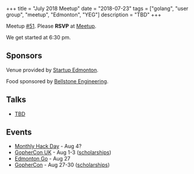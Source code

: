 +++
title = "July 2018 Meetup"
date = "2018-07-23"
tags = ["golang", "user group", "meetup", "Edmonton", "YEG"]
description = "TBD"
+++

Meetup [#51](https://github.com/edmontongo/presentations/issues/84). Please **RSVP** at [Meetup](https://www.meetup.com/startupedmonton/events/ddzwmnyxkbfc/).

We get started at 6:30 pm.

## Sponsors

Venue provided by [Startup Edmonton](https://www.startupedmonton.com/).

Food sponsored by [Bellstone Engineering](https://bellstone.ca/). 

## Talks

* [TBD](https://github.com/edmontongo/presentations/issues/84)

## Events

* [Monthly Hack Day](https://www.meetup.com/startupedmonton/events/251443996/) - Aug 4?
* [GopherCon UK](https://www.gophercon.co.uk/schedule/) - Aug 1-3 ([scholarships](https://www.gophercon.co.uk/scholarships/))
* [Edmonton Go](https://www.meetup.com/startupedmonton/events/bclwwpyxlbkc/) - Aug 27
* [GopherCon](https://www.gophercon.com/) - Aug 27-30 ([scholarships](https://womenwhogo.org/scholarships.html))

